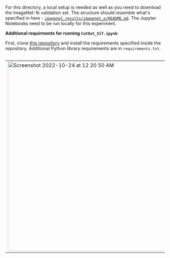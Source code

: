 For this directory, a local setup is needed as well as you need to download the ImageNet-1k validation set. The structure should resemble what's specified in here - [`imagenet_results/imagenet_o/README.md`](https://github.com/sayakpaul/robustness-vit/tree/master/imagenet_results/imagenet_o#readme). The Jupyter Notebooks need to be run locally for this experiment. 

**Additional requirments for running `CutOut_ViT.ipynb`**:

First, clone [this repository](https://github.com/jeonsworld/ViT-pytorch) and install the requirements specified inside the repository. Additional Python library requirements are in `requirements.txt`. 


<table class="tfo-notebook-buttons" align="left">
    <td>
    <img width="600" alt="Screenshot 2022-10-24 at 12 20 50 AM" src="https://user-images.githubusercontent.com/22957388/197406243-5185ae0f-6103-47a2-b1ba-218eff3d7594.png">
  </td>
  <td>
    <img width="600" alt="Screenshot 2022-10-24 at 12 22 08 AM" src="https://user-images.githubusercontent.com/22957388/197406247-098a241a-005d-4da6-a325-9a664fa07fd6.png">
  </td>
</table>
